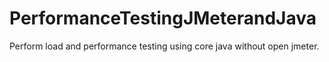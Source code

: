 # PerformanceTestingJMeterandJava
Perform load and performance testing using core java without open jmeter.
